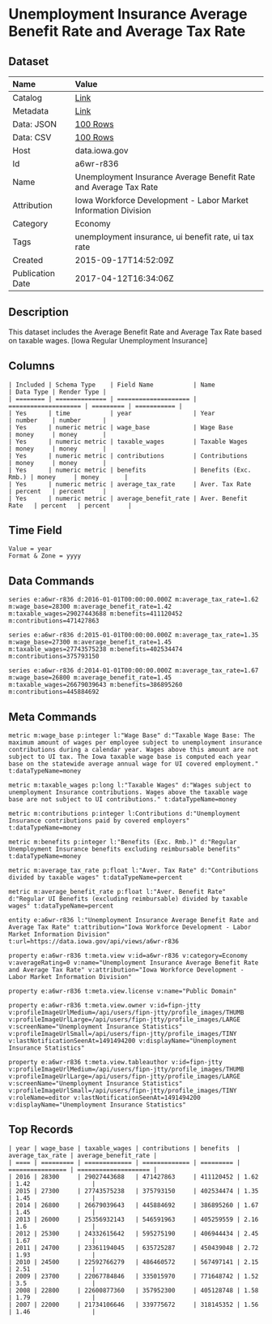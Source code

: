 # Unemployment Insurance Average Benefit Rate and Average Tax Rate

## Dataset

| Name | Value |
| :--- | :---- |
| Catalog | [Link](https://catalog.data.gov/dataset/unemployment-insurance-average-benefit-rate-and-average-tax-rate) |
| Metadata | [Link](https://data.iowa.gov/api/views/a6wr-r836) |
| Data: JSON | [100 Rows](https://data.iowa.gov/api/views/a6wr-r836/rows.json?max_rows=100) |
| Data: CSV | [100 Rows](https://data.iowa.gov/api/views/a6wr-r836/rows.csv?max_rows=100) |
| Host | data.iowa.gov |
| Id | a6wr-r836 |
| Name | Unemployment Insurance Average Benefit Rate and Average Tax Rate |
| Attribution | Iowa Workforce Development - Labor Market Information Division |
| Category | Economy |
| Tags | unemployment insurance, ui benefit rate, ui tax rate |
| Created | 2015-09-17T14:52:09Z |
| Publication Date | 2017-04-12T16:34:06Z |

## Description

This dataset includes the Average Benefit Rate and Average Tax Rate based on taxable wages. [Iowa Regular Unemployment Insurance]

## Columns

```ls
| Included | Schema Type    | Field Name           | Name                 | Data Type | Render Type |
| ======== | ============== | ==================== | ==================== | ========= | =========== |
| Yes      | time           | year                 | Year                 | number    | number      |
| Yes      | numeric metric | wage_base            | Wage Base            | money     | money       |
| Yes      | numeric metric | taxable_wages        | Taxable Wages        | money     | money       |
| Yes      | numeric metric | contributions        | Contributions        | money     | money       |
| Yes      | numeric metric | benefits             | Benefits (Exc. Rmb.) | money     | money       |
| Yes      | numeric metric | average_tax_rate     | Aver. Tax Rate       | percent   | percent     |
| Yes      | numeric metric | average_benefit_rate | Aver. Benefit Rate   | percent   | percent     |
```

## Time Field

```ls
Value = year
Format & Zone = yyyy
```

## Data Commands

```ls
series e:a6wr-r836 d:2016-01-01T00:00:00.000Z m:average_tax_rate=1.62 m:wage_base=28300 m:average_benefit_rate=1.42 m:taxable_wages=29027443688 m:benefits=411120452 m:contributions=471427863

series e:a6wr-r836 d:2015-01-01T00:00:00.000Z m:average_tax_rate=1.35 m:wage_base=27300 m:average_benefit_rate=1.45 m:taxable_wages=27743575238 m:benefits=402534474 m:contributions=375793150

series e:a6wr-r836 d:2014-01-01T00:00:00.000Z m:average_tax_rate=1.67 m:wage_base=26800 m:average_benefit_rate=1.45 m:taxable_wages=26679039643 m:benefits=386895260 m:contributions=445884692
```

## Meta Commands

```ls
metric m:wage_base p:integer l:"Wage Base" d:"Taxable Wage Base: The maximum amount of wages per employee subject to unemployment insurance contributions during a calendar year. Wages above this amount are not subject to UI tax. The Iowa taxable wage base is computed each year base on the statewide average annual wage for UI covered employment." t:dataTypeName=money

metric m:taxable_wages p:long l:"Taxable Wages" d:"Wages subject to unemployment Insurance contributions. Wages above the taxable wage base are not subject to UI contributions." t:dataTypeName=money

metric m:contributions p:integer l:Contributions d:"Unemployment Insurance contributions paid by covered employers" t:dataTypeName=money

metric m:benefits p:integer l:"Benefits (Exc. Rmb.)" d:"Regular Unemployment Insurance benefits excluding reimbursable benefits" t:dataTypeName=money

metric m:average_tax_rate p:float l:"Aver. Tax Rate" d:"Contributions divided by taxable wages" t:dataTypeName=percent

metric m:average_benefit_rate p:float l:"Aver. Benefit Rate" d:"Regular UI Benefits (excluding reimbursable) divided by taxable wages" t:dataTypeName=percent

entity e:a6wr-r836 l:"Unemployment Insurance Average Benefit Rate and Average Tax Rate" t:attribution="Iowa Workforce Development - Labor Market Information Division" t:url=https://data.iowa.gov/api/views/a6wr-r836

property e:a6wr-r836 t:meta.view v:id=a6wr-r836 v:category=Economy v:averageRating=0 v:name="Unemployment Insurance Average Benefit Rate and Average Tax Rate" v:attribution="Iowa Workforce Development - Labor Market Information Division"

property e:a6wr-r836 t:meta.view.license v:name="Public Domain"

property e:a6wr-r836 t:meta.view.owner v:id=fipn-jtty v:profileImageUrlMedium=/api/users/fipn-jtty/profile_images/THUMB v:profileImageUrlLarge=/api/users/fipn-jtty/profile_images/LARGE v:screenName="Unemployment Insurance Statistics" v:profileImageUrlSmall=/api/users/fipn-jtty/profile_images/TINY v:lastNotificationSeenAt=1491494200 v:displayName="Unemployment Insurance Statistics"

property e:a6wr-r836 t:meta.view.tableauthor v:id=fipn-jtty v:profileImageUrlMedium=/api/users/fipn-jtty/profile_images/THUMB v:profileImageUrlLarge=/api/users/fipn-jtty/profile_images/LARGE v:screenName="Unemployment Insurance Statistics" v:profileImageUrlSmall=/api/users/fipn-jtty/profile_images/TINY v:roleName=editor v:lastNotificationSeenAt=1491494200 v:displayName="Unemployment Insurance Statistics"
```

## Top Records

```ls
| year | wage_base | taxable_wages | contributions | benefits  | average_tax_rate | average_benefit_rate | 
| ==== | ========= | ============= | ============= | ========= | ================ | ==================== | 
| 2016 | 28300     | 29027443688   | 471427863     | 411120452 | 1.62             | 1.42                 | 
| 2015 | 27300     | 27743575238   | 375793150     | 402534474 | 1.35             | 1.45                 | 
| 2014 | 26800     | 26679039643   | 445884692     | 386895260 | 1.67             | 1.45                 | 
| 2013 | 26000     | 25356932143   | 546591963     | 405259559 | 2.16             | 1.6                  | 
| 2012 | 25300     | 24332615642   | 595275190     | 406944434 | 2.45             | 1.67                 | 
| 2011 | 24700     | 23361194045   | 635725287     | 450439048 | 2.72             | 1.93                 | 
| 2010 | 24500     | 22592766279   | 486460572     | 567497141 | 2.15             | 2.51                 | 
| 2009 | 23700     | 22067784846   | 335015970     | 771648742 | 1.52             | 3.5                  | 
| 2008 | 22800     | 22600877360   | 357952300     | 405128748 | 1.58             | 1.79                 | 
| 2007 | 22000     | 21734106646   | 339775672     | 318145352 | 1.56             | 1.46                 | 
```